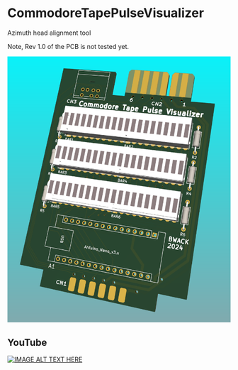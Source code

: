 # CommodoreTapePulseVisualizer
Azimuth head alignment tool

Note, Rev 1.0 of the PCB is not tested yet.

![3D image](tapeadj_3D.png)

## YouTube

[![IMAGE ALT TEXT HERE](https://img.youtube.com/vi/TQx3ZoRodVI/0.jpg)](https://www.youtube.com/watch?v=TQx3ZoRodVI)
